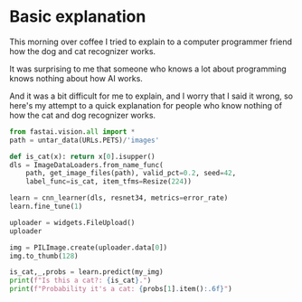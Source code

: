 # Basic explanation

This morning over coffee I tried to explain to a computer programmer friend how the dog and cat recognizer works.

It was surprising to me that someone who knows a lot about programming knows nothing about how AI works.

And it was a bit difficult for me to explain, and I worry that I said it wrong, so here's my attempt to a quick explanation for people who know nothing of how the cat and dog recognizer works.

```python
from fastai.vision.all import *
path = untar_data(URLs.PETS)/'images'

def is_cat(x): return x[0].isupper()
dls = ImageDataLoaders.from_name_func(
    path, get_image_files(path), valid_pct=0.2, seed=42,
    label_func=is_cat, item_tfms=Resize(224))

learn = cnn_learner(dls, resnet34, metrics=error_rate)
learn.fine_tune(1)

uploader = widgets.FileUpload()
uploader

img = PILImage.create(uploader.data[0])
img.to_thumb(128)

is_cat,_,probs = learn.predict(my_img)
print(f"Is this a cat?: {is_cat}.")
print(f"Probability it's a cat: {probs[1].item():.6f}")
```
